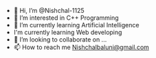- 👋 Hi, I’m @Nishchal-1125
- 👀 I’m interested in C++ Programming
- 🌱 I’m currently learning Artificial Intelligence
- I'm currently learning Web developing
- 💞️ I’m looking to collaborate on ...
- 📫 How to reach me Nishchalbaluni@gmail.com

<!---
Nishchal-1125/Nishchal-1125 is a ✨ special ✨ repository because its `README.md` (this file) appears on your GitHub profile.
You can click the Preview link to take a look at your changes.
--->
